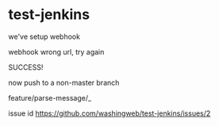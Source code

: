 # test-jenkins

we've setup webhook

webhook wrong url, try again

SUCCESS!

now push to a non-master branch

feature/parse-message/_

issue id
https://github.com/washingweb/test-jenkins/issues/2


